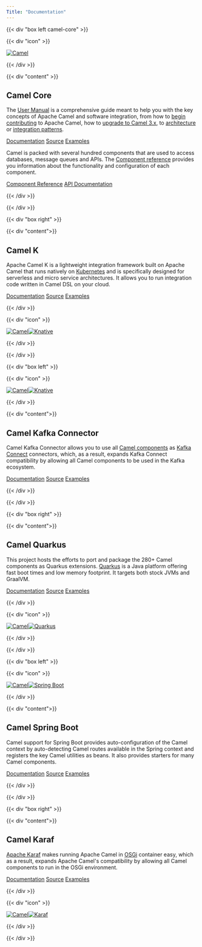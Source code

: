 ```yaml
---
Title: "Documentation"  
---
```

{{< div "box left camel-core" >}}

{{< div "icon" >}}

[![Camel](/_/img/logo-d.svg)](/camel-k/latest/)

{{< /div >}}

{{< div "content" >}}

## Camel Core

The [User Manual](/manual/latest/) is a comprehensive guide meant to help you with the key concepts of Apache Camel and software integration, from how to [begin contributing](/manual/latest/contributing.html) to Apache Camel, how to [upgrade to Camel 3.x](/manual/latest/camel-3x-upgrade-guide.html), to [architecture](/manual/latest/architecture.html) or [integration patterns](/components/latest/eips/enterprise-integration-patterns.html). 

<p>
<a class="button-dark" href="/manual/latest">Documentation</a>
<a class="button-light" href="https://github.com/apache/camel/">Source</a>
<a class="button-light" href="https://github.com/apache/camel-examples">Examples</a>
</p>


Camel is packed with several hundred components that are used to access databases, message queues and APIs. The [Component reference](/components/latest/) provides you information about the functionality and configuration of each component. 

<p>
<a class="button-dark" href="/components/latest">Component Reference</a>
<a class="button-light" href="https://www.javadoc.io/doc/org.apache.camel/camel-api/latest/index.html">API Documentation</a>
</p>

{{< /div >}}

{{< /div >}}

{{< div "box right" >}}

{{< div "content">}}

## Camel K

Apache Camel K is a lightweight integration framework built on Apache Camel that runs natively on [Kubernetes](https://kubernetes.io/) and is specifically designed for serverless and micro service architectures. It allows you to run integration code written in Camel DSL on your cloud. 

<p>
<a class="button-dark" href="/camel-k/latest/">Documentation</a>
<a class="button-light" href="https://github.com/apache/camel-k/">Source</a>
<a class="button-light" href="https://github.com/apache/camel-k-examples">Examples</a>
</p>

{{< /div >}}

{{< div "icon" >}}

[![Camel](/_/img/logo-d.svg)![Knative](/_/img/knative.svg)](/camel-k/latest/)

{{< /div >}}

{{< /div >}}

{{< div "box left" >}}

{{< div "icon" >}}

[![Camel](/_/img/logo-d.svg)![Knative](/_/img/apache-kafka.svg)](/camel-k/latest/)

{{< /div >}}

{{< div "content">}}

## Camel Kafka Connector

Camel Kafka Connector allows you to use all [Camel components](/components/latest) as [Kafka Connect](http://kafka.apache.org/documentation/#connect) connectors, which, as a result, expands Kafka Connect compatibility by allowing all Camel components to be used in the Kafka ecosystem. 

<p>
<a class="button-dark" href="camel-kafka-connector/latest/">Documentation</a>
<a class="button-light" href="https://github.com/apache/camel-kafka-connector/">Source</a>
<a class="button-light" href="https://github.com/apache/camel-kafka-connector-examples">Examples</a>
</p>

{{< /div >}}

{{< /div >}}

{{< div "box right" >}}

{{< div "content">}}

## Camel Quarkus

This project hosts the efforts to port and package the 280+ Camel components as Quarkus extensions. [Quarkus](https://quarkus.io/) is a Java platform offering fast boot times and low memory footprint. It targets both stock JVMs and GraalVM.

<p>
<a class="button-dark" href="/camel-quarkus/latest/">Documentation</a>
<a class="button-light" href="https://github.com/apache/camel-quarkus/">Source</a>
<a class="button-light" href="https://github.com/apache/camel-quarkus/tree/master/examples">Examples</a>
</p>

{{< /div >}}

{{< div "icon" >}}

[![Camel](/_/img/logo-d.svg)![Quarkus](/_/img/quarkus.svg)](/camel-quarkus/latest/)

{{< /div >}}

{{< /div >}}

{{< div "box left" >}}

{{< div "icon" >}}

[![Camel](/_/img/logo-d.svg)![Spring Boot](/_/img/spring-boot.svg)](/camel-spring-boot/latest/)

{{< /div >}}

{{< div "content">}}

## Camel Spring Boot

Camel support for Spring Boot provides auto-configuration of the Camel context by auto-detecting Camel routes available in the Spring context and registers the key Camel utilities as beans. It also provides starters for many Camel components.

<p>
<a class="button-dark" href="/camel-spring-boot/latest/">Documentation</a>
<a class="button-light" href="https://github.com/apache/camel-spring-boot">Source</a>
<a class="button-light" href="https://github.com/apache/camel-spring-boot-examples">Examples</a>
</p>

{{< /div >}}

{{< /div >}}

{{< div "box right" >}}

{{< div "content">}}

## Camel Karaf

[Apache Karaf](https://karaf.apache.org/) makes running Apache Camel in [OSGi](https://www.osgi.org/) container easy, which as a result, expands Apache Camel's compatibility by allowing all Camel components to run in the OSGi environment.

<p>
<a class="button-dark" href="/camel-karaf/latest/">Documentation</a>
<a class="button-light" href="https://github.com/apache/camel-karaf">Source</a>
<a class="button-light" href="https://github.com/apache/camel-karaf-examples">Examples</a>
</p>

{{< /div >}}

{{< div "icon" >}}

[![Camel](/_/img/logo-d.svg)![Karaf](/_/img/apache-karaf.svg)](/camel-karaf/latest/)

{{< /div >}}

{{< /div >}}


